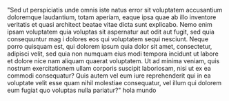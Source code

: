 "Sed ut perspiciatis unde omnis iste natus error sit voluptatem accusantium doloremque laudantium, totam 
 aperiam, eaque ipsa quae ab illo inventore veritatis et quasi architect
  beatae vitae dicta sunt explicabo. Nemo enim ipsam voluptatem quia voluptas sit aspernatur aut odit aut fugit, sed quia consequuntur mag
 i dolores eos qui 
  voluptatem sequi nesciunt. Neque porro quisquam est, qui dolorem ipsum quia dolor sit amet, consectetur, adipisci velit, sed quia non numquam eius modi tempora incidunt ut labore et dolore nice
  nam aliquam quaerat voluptatem. Ut 
   ad minima veniam, quis nostrum exercitationem ullam
    corporis suscipit laboriosam, nisi ut 
    ex ea commodi consequatur? Quis autem vel eum iure reprehenderit qui in ea voluptate velit
     esse quam nihil molestiae consequatur, vel illum qui dolorem eum fugiat quo voluptas nulla 
     pariatur?" hola mundo